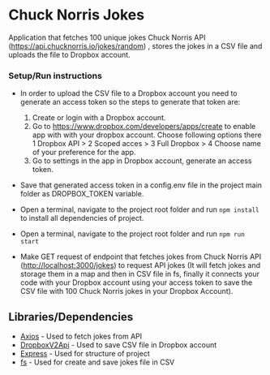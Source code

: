 # Chuck Norris Jokes

Application that fetches 100 unique jokes Chuck Norris API (<https://api.chucknorris.io/jokes/random>) , stores the jokes in a CSV file and uploads the file to Dropbox account.

### Setup/Run instructions
* In order to upload the CSV file to a Dropbox account you need to generate an access token so the steps to generate that token are:

	1. Create or login with a Dropbox account.
	2. Go to <https://www.dropbox.com/developers/apps/create> to enable app with with your dropbox account. Choose following options there 1 Dropbox API > 2 Scoped acces >  3 Full Dropbox > 4 Choose name of your preference for the app.
	3. Go to settings in the app in Dropbox account, generate an access token.

* Save that generated access token in a config.env file in the project main folder as DROPBOX_TOKEN variable.
* Open a terminal, navigate to the project root folder and run `npm install` to install all dependencies of project.
* Open a terminal, navigate to the project root folder and run `npm run start`
* Make GET request of endpoint that fetches jokes from Chuck Norris API (<http://localhost:3000/jokes>) to request API jokes (It will fetch jokes and storage them in a map and then in CSV file in fs, finally it connects your code with your Dropbox account using your access token to save the CSV file with 100 Chuck Norris jokes in your Dropbox Account).

## Libraries/Dependencies

* [Axios](https://github.com/axios/axios) - Used to fetch jokes from API
* [DropboxV2Api](https://www.dropbox.com/developers/documentation/http/documentation) - Used to save CSV file in Dropbox account
* [Express](https://expressjs.com/) - Used for structure of project
* [fs](https://nodejs.org/api/fs.html) - Used for create and save jokes file in CSV
